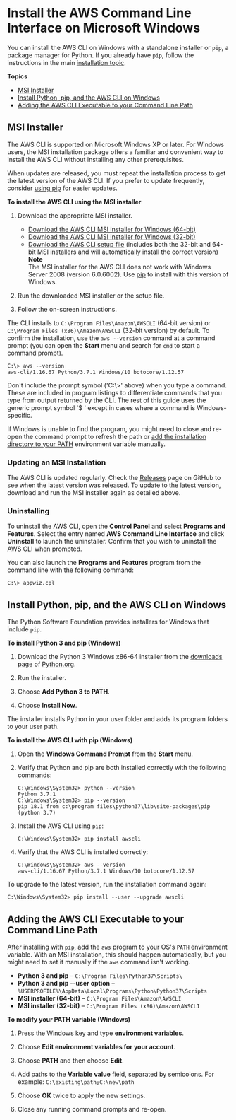 # Install the AWS Command Line Interface on Microsoft Windows<a name="install-windows"></a>

You can install the AWS CLI on Windows with a standalone installer or `pip`, a package manager for Python\. If you already have `pip`, follow the instructions in the main [installation topic](cli-chap-install.md)\.

**Topics**
+ [MSI Installer](#install-msi-on-windows)
+ [Install Python, pip, and the AWS CLI on Windows](#awscli-install-windows-pip)
+ [Adding the AWS CLI Executable to your Command Line Path](#awscli-install-windows-path)

## MSI Installer<a name="install-msi-on-windows"></a>

The AWS CLI is supported on Microsoft Windows XP or later\. For Windows users, the MSI installation package offers a familiar and convenient way to install the AWS CLI without installing any other prerequisites\.

When updates are released, you must repeat the installation process to get the latest version of the AWS CLI\. If you prefer to update frequently, consider [using pip](#awscli-install-windows-pip) for easier updates\.

**To install the AWS CLI using the MSI installer**

1. Download the appropriate MSI installer\.
   + [Download the AWS CLI MSI installer for Windows \(64\-bit\)](https://s3.amazonaws.com/aws-cli/AWSCLI64PY3.msi)
   + [Download the AWS CLI MSI installer for Windows \(32\-bit\)](https://s3.amazonaws.com/aws-cli/AWSCLI32PY3.msi)
   + [Download the AWS CLI setup file](https://s3.amazonaws.com/aws-cli/AWSCLISetup.exe) \(includes both the 32\-bit and 64\-bit MSI installers and will automatically install the correct version\)
**Note**  
The MSI installer for the AWS CLI does not work with Windows Server 2008 \(version 6\.0\.6002\)\. Use [pip](#awscli-install-windows-pip) to install with this version of Windows\.

1. Run the downloaded MSI installer or the setup file\.

1. Follow the on\-screen instructions\.

The CLI installs to `C:\Program Files\Amazon\AWSCLI` \(64\-bit version\) or `C:\Program Files (x86)\Amazon\AWSCLI` \(32\-bit version\) by default\. To confirm the installation, use the `aws --version` command at a command prompt \(you can open the **Start** menu and search for `cmd` to start a command prompt\)\.

```
C:\> aws --version
aws-cli/1.16.67 Python/3.7.1 Windows/10 botocore/1.12.57
```

Don't include the prompt symbol \('C:\\>' above\) when you type a command\. These are included in program listings to differentiate commands that you type from output returned by the CLI\. The rest of this guide uses the generic prompt symbol '$ ' except in cases where a command is Windows\-specific\.

If Windows is unable to find the program, you might need to close and re\-open the command prompt to refresh the path or [add the installation directory to your PATH](#awscli-install-windows-path) environment variable manually\.

### Updating an MSI Installation<a name="install-msi-update"></a>

The AWS CLI is updated regularly\. Check the [Releases](https://github.com/aws/aws-cli/releases) page on GitHub to see when the latest version was released\. To update to the latest version, download and run the MSI installer again as detailed above\.

### Uninstalling<a name="install-msi-uninstall"></a>

To uninstall the AWS CLI, open the **Control Panel** and select **Programs and Features**\. Select the entry named **AWS Command Line Interface** and click **Uninstall** to launch the uninstaller\. Confirm that you wish to uninstall the AWS CLI when prompted\.

You can also launch the **Programs and Features** program from the command line with the following command:

```
C:\> appwiz.cpl
```

## Install Python, pip, and the AWS CLI on Windows<a name="awscli-install-windows-pip"></a>

The Python Software Foundation provides installers for Windows that include `pip`\.

**To install Python 3 and pip \(Windows\)**

1. Download the Python 3 Windows x86\-64 installer from the [downloads page](https://www.python.org/downloads/windows/) of [Python\.org](https://www.python.org)\.

1. Run the installer\.

1. Choose **Add Python 3 to PATH**\.

1. Choose **Install Now**\.

The installer installs Python in your user folder and adds its program folders to your user path\.

**To install the AWS CLI with pip \(Windows\)**

1. Open the **Windows Command Prompt** from the **Start** menu\.

1. Verify that Python and pip are both installed correctly with the following commands:

   ```
   C:\Windows\System32> python --version
   Python 3.7.1
   C:\Windows\System32> pip --version
   pip 18.1 from c:\program files\python37\lib\site-packages\pip (python 3.7)
   ```

1. Install the AWS CLI using `pip`:

   ```
   C:\Windows\System32> pip install awscli
   ```

1. Verify that the AWS CLI is installed correctly:

   ```
   C:\Windows\System32> aws --version
   aws-cli/1.16.67 Python/3.7.1 Windows/10 botocore/1.12.57
   ```

To upgrade to the latest version, run the installation command again:

```
C:\Windows\System32> pip install --user --upgrade awscli
```

## Adding the AWS CLI Executable to your Command Line Path<a name="awscli-install-windows-path"></a>

After installing with `pip`, add the `aws` program to your OS's `PATH` environment variable\. With an MSI installation, this should happen automatically, but you might need to set it manually if the `aws` command isn't working\.
+ **Python 3 and pip** – `C:\Program Files\Python37\Scripts\`
+ **Python 3 and pip \-\-user option** – `%USERPROFILE%\AppData\Local\Programs\Python\Python37\Scripts`
+ **MSI installer \(64\-bit\)** – `C:\Program Files\Amazon\AWSCLI`
+ **MSI installer \(32\-bit\)** – `C:\Program Files (x86)\Amazon\AWSCLI`

**To modify your PATH variable \(Windows\)**

1. Press the Windows key and type **environment variables**\.

1. Choose **Edit environment variables for your account**\.

1. Choose **PATH** and then choose **Edit**\.

1. Add paths to the **Variable value** field, separated by semicolons\. For example: `C:\existing\path;C:\new\path`

1. Choose **OK** twice to apply the new settings\.

1. Close any running command prompts and re\-open\.